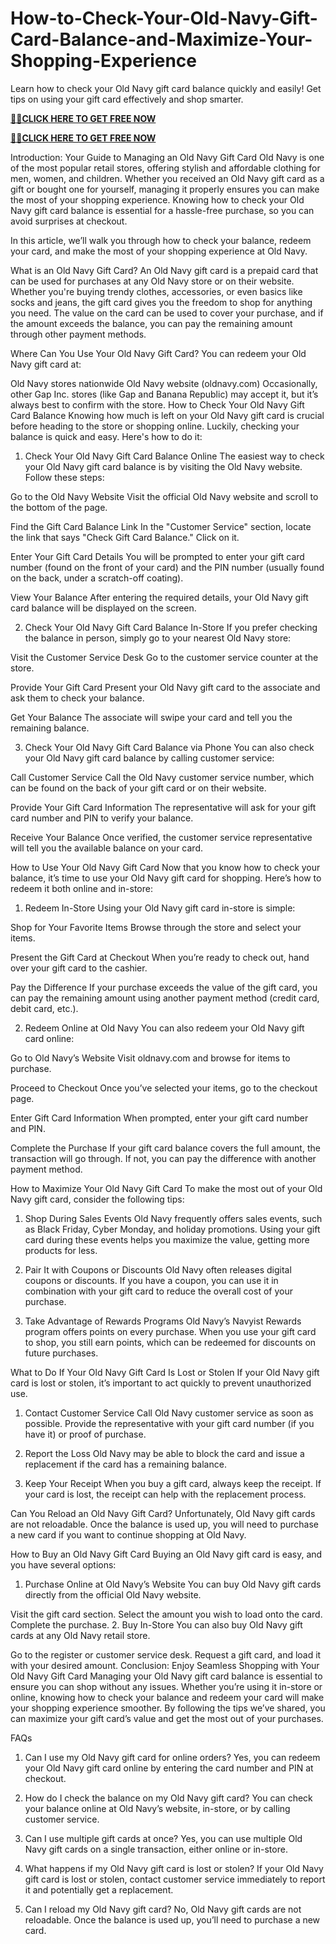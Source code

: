# How-to-Check-Your-Old-Navy-Gift-Card-Balance-and-Maximize-Your-Shopping-Experience
Learn how to check your Old Navy gift card balance quickly and easily! Get tips on using your gift card effectively and shop smarter.

**[🔰💥CLICK HERE TO GET FREE NOW](https://neeoee.xyz/all-gift-card/)**

**[🔰💥CLICK HERE TO GET FREE NOW](https://neeoee.xyz/all-gift-cards-usa/)**

Introduction: Your Guide to Managing an Old Navy Gift Card
Old Navy is one of the most popular retail stores, offering stylish and affordable clothing for men, women, and children. Whether you received an Old Navy gift card as a gift or bought one for yourself, managing it properly ensures you can make the most of your shopping experience. Knowing how to check your Old Navy gift card balance is essential for a hassle-free purchase, so you can avoid surprises at checkout.

In this article, we’ll walk you through how to check your balance, redeem your card, and make the most of your shopping experience at Old Navy.

What is an Old Navy Gift Card?
An Old Navy gift card is a prepaid card that can be used for purchases at any Old Navy store or on their website. Whether you're buying trendy clothes, accessories, or even basics like socks and jeans, the gift card gives you the freedom to shop for anything you need. The value on the card can be used to cover your purchase, and if the amount exceeds the balance, you can pay the remaining amount through other payment methods.

Where Can You Use Your Old Navy Gift Card?
You can redeem your Old Navy gift card at:

Old Navy stores nationwide
Old Navy website (oldnavy.com)
Occasionally, other Gap Inc. stores (like Gap and Banana Republic) may accept it, but it’s always best to confirm with the store.
How to Check Your Old Navy Gift Card Balance
Knowing how much is left on your Old Navy gift card is crucial before heading to the store or shopping online. Luckily, checking your balance is quick and easy. Here's how to do it:

1. Check Your Old Navy Gift Card Balance Online
The easiest way to check your Old Navy gift card balance is by visiting the Old Navy website. Follow these steps:

Go to the Old Navy Website
Visit the official Old Navy website and scroll to the bottom of the page.

Find the Gift Card Balance Link
In the "Customer Service" section, locate the link that says "Check Gift Card Balance." Click on it.

Enter Your Gift Card Details
You will be prompted to enter your gift card number (found on the front of your card) and the PIN number (usually found on the back, under a scratch-off coating).

View Your Balance
After entering the required details, your Old Navy gift card balance will be displayed on the screen.

2. Check Your Old Navy Gift Card Balance In-Store
If you prefer checking the balance in person, simply go to your nearest Old Navy store:

Visit the Customer Service Desk
Go to the customer service counter at the store.

Provide Your Gift Card
Present your Old Navy gift card to the associate and ask them to check your balance.

Get Your Balance
The associate will swipe your card and tell you the remaining balance.

3. Check Your Old Navy Gift Card Balance via Phone
You can also check your Old Navy gift card balance by calling customer service:

Call Customer Service
Call the Old Navy customer service number, which can be found on the back of your gift card or on their website.

Provide Your Gift Card Information
The representative will ask for your gift card number and PIN to verify your balance.

Receive Your Balance
Once verified, the customer service representative will tell you the available balance on your card.

How to Use Your Old Navy Gift Card
Now that you know how to check your balance, it’s time to use your Old Navy gift card for shopping. Here’s how to redeem it both online and in-store:

1. Redeem In-Store
Using your Old Navy gift card in-store is simple:

Shop for Your Favorite Items
Browse through the store and select your items.

Present the Gift Card at Checkout
When you’re ready to check out, hand over your gift card to the cashier.

Pay the Difference
If your purchase exceeds the value of the gift card, you can pay the remaining amount using another payment method (credit card, debit card, etc.).

2. Redeem Online at Old Navy
You can also redeem your Old Navy gift card online:

Go to Old Navy’s Website
Visit oldnavy.com and browse for items to purchase.

Proceed to Checkout
Once you’ve selected your items, go to the checkout page.

Enter Gift Card Information
When prompted, enter your gift card number and PIN.

Complete the Purchase
If your gift card balance covers the full amount, the transaction will go through. If not, you can pay the difference with another payment method.

How to Maximize Your Old Navy Gift Card
To make the most out of your Old Navy gift card, consider the following tips:

1. Shop During Sales Events
Old Navy frequently offers sales events, such as Black Friday, Cyber Monday, and holiday promotions. Using your gift card during these events helps you maximize the value, getting more products for less.

2. Pair It with Coupons or Discounts
Old Navy often releases digital coupons or discounts. If you have a coupon, you can use it in combination with your gift card to reduce the overall cost of your purchase.

3. Take Advantage of Rewards Programs
Old Navy’s Navyist Rewards program offers points on every purchase. When you use your gift card to shop, you still earn points, which can be redeemed for discounts on future purchases.

What to Do If Your Old Navy Gift Card Is Lost or Stolen
If your Old Navy gift card is lost or stolen, it’s important to act quickly to prevent unauthorized use.

1. Contact Customer Service
Call Old Navy customer service as soon as possible. Provide the representative with your gift card number (if you have it) or proof of purchase.

2. Report the Loss
Old Navy may be able to block the card and issue a replacement if the card has a remaining balance.

3. Keep Your Receipt
When you buy a gift card, always keep the receipt. If your card is lost, the receipt can help with the replacement process.

Can You Reload an Old Navy Gift Card?
Unfortunately, Old Navy gift cards are not reloadable. Once the balance is used up, you will need to purchase a new card if you want to continue shopping at Old Navy.

How to Buy an Old Navy Gift Card
Buying an Old Navy gift card is easy, and you have several options:

1. Purchase Online at Old Navy’s Website
You can buy Old Navy gift cards directly from the official Old Navy website.

Visit the gift card section.
Select the amount you wish to load onto the card.
Complete the purchase.
2. Buy In-Store
You can also buy Old Navy gift cards at any Old Navy retail store.

Go to the register or customer service desk.
Request a gift card, and load it with your desired amount.
Conclusion: Enjoy Seamless Shopping with Your Old Navy Gift Card
Managing your Old Navy gift card balance is essential to ensure you can shop without any issues. Whether you’re using it in-store or online, knowing how to check your balance and redeem your card will make your shopping experience smoother. By following the tips we’ve shared, you can maximize your gift card’s value and get the most out of your purchases.

FAQs
1. Can I use my Old Navy gift card for online orders?
Yes, you can redeem your Old Navy gift card online by entering the card number and PIN at checkout.

2. How do I check the balance on my Old Navy gift card?
You can check your balance online at Old Navy’s website, in-store, or by calling customer service.

3. Can I use multiple gift cards at once?
Yes, you can use multiple Old Navy gift cards on a single transaction, either online or in-store.

4. What happens if my Old Navy gift card is lost or stolen?
If your Old Navy gift card is lost or stolen, contact customer service immediately to report it and potentially get a replacement.

5. Can I reload my Old Navy gift card?
No, Old Navy gift cards are not reloadable. Once the balance is used up, you’ll need to purchase a new card.







